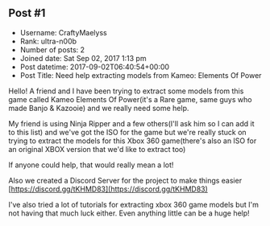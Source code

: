 ## Post #1
- Username: CraftyMaelyss
- Rank: ultra-n00b
- Number of posts: 2
- Joined date: Sat Sep 02, 2017 1:13 pm
- Post datetime: 2017-09-02T06:40:54+00:00
- Post Title: Need help extracting models from Kameo: Elements Of Power

Hello! A friend and I have been trying to extract some models from this game called Kameo Elements Of Power(it's a Rare game, same guys who made Banjo & Kazooie) and we really need some help.

My friend is using   Ninja Ripper and a few others(I'll ask him so I can add it to this list) and we've got the ISO for the game but we're really stuck on trying to extract the models for this Xbox 360 game(there's also an ISO for an original XBOX version that we'd like to extract too)

If anyone could help, that would really mean a lot!

Also we created a Discord Server for the project to make things easier 
[https://discord.gg/tKHMD83](https://discord.gg/tKHMD83)

I've also tried a lot of tutorials for extracting xbox 360 game models but I'm not having that much luck either. Even anything little can be a huge help!

